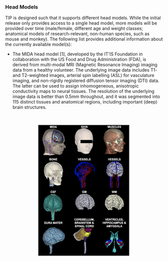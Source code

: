 ### Head Models

TIP is designed such that it supports different head models. While the initial release only provides access to a single head model, more models will be provided over time (male/female, different age and weight classes; anatomical models of research-relevant, non-human species, such as mouse and monkey). The following list provides additional information about the currently available model(s):

* The MIDA head model [1], developed by the IT'IS Foundation in collaboration with the US Food and Drug Administration (FDA), is derived from multi-modal MRI (Magnetic Resonance Imaging) imaging data from a healthy volunteer.  The underlying image data includes T1- and T2-weighted images, arterial spin labelling (ASL) for vasculature imaging, and non-rigidly registered diffusion tensor imaging (DTI) data. The latter can be used to assign inhomogeneous, anisotropic conductivity maps to neural tissues. The resolution of the underlying image data is better than 0.5mm throughout, and it was segmented into 115 distinct tissues and anatomical regions, including important (deep) brain structures.

<br>
<p align="center">
  <img width="300" height="426" src="_media/methods/MIDAHead.png">
</p>
